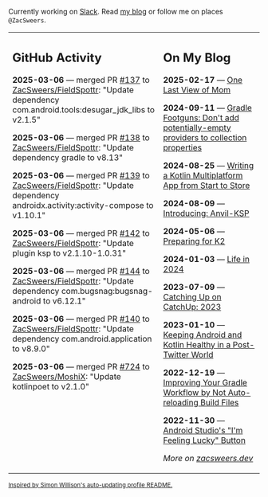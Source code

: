 Currently working on [Slack](https://slack.com/). Read [my blog](https://zacsweers.dev/) or follow me on places `@ZacSweers`.

<table><tr><td valign="top" width="60%">

## GitHub Activity
<!-- githubActivity starts -->
**2025-03-06** — merged PR [#137](https://github.com/ZacSweers/FieldSpottr/pull/137) to [ZacSweers/FieldSpottr](https://github.com/ZacSweers/FieldSpottr): "Update dependency com.android.tools:desugar_jdk_libs to v2.1.5"

**2025-03-06** — merged PR [#138](https://github.com/ZacSweers/FieldSpottr/pull/138) to [ZacSweers/FieldSpottr](https://github.com/ZacSweers/FieldSpottr): "Update dependency gradle to v8.13"

**2025-03-06** — merged PR [#139](https://github.com/ZacSweers/FieldSpottr/pull/139) to [ZacSweers/FieldSpottr](https://github.com/ZacSweers/FieldSpottr): "Update dependency androidx.activity:activity-compose to v1.10.1"

**2025-03-06** — merged PR [#142](https://github.com/ZacSweers/FieldSpottr/pull/142) to [ZacSweers/FieldSpottr](https://github.com/ZacSweers/FieldSpottr): "Update plugin ksp to v2.1.10-1.0.31"

**2025-03-06** — merged PR [#144](https://github.com/ZacSweers/FieldSpottr/pull/144) to [ZacSweers/FieldSpottr](https://github.com/ZacSweers/FieldSpottr): "Update dependency com.bugsnag:bugsnag-android to v6.12.1"

**2025-03-06** — merged PR [#140](https://github.com/ZacSweers/FieldSpottr/pull/140) to [ZacSweers/FieldSpottr](https://github.com/ZacSweers/FieldSpottr): "Update dependency com.android.application to v8.9.0"

**2025-03-06** — merged PR [#724](https://github.com/ZacSweers/MoshiX/pull/724) to [ZacSweers/MoshiX](https://github.com/ZacSweers/MoshiX): "Update kotlinpoet to v2.1.0"
<!-- githubActivity ends -->
</td><td valign="top" width="40%">

## On My Blog
<!-- blog starts -->
**2025-02-17** — [One Last View of Mom](https://www.zacsweers.dev/one-last-view-of-mom/)

**2024-09-11** — [Gradle Footguns: Don't add potentially-empty providers to collection properties](https://www.zacsweers.dev/gradle-footgun-adding-empty-providers-to-collection-properties/)

**2024-08-25** — [Writing a Kotlin Multiplatform App from Start to Store](https://www.zacsweers.dev/writing-a-kotlin-multiplatform-app-from-start-to-store/)

**2024-08-09** — [Introducing: Anvil-KSP](https://www.zacsweers.dev/introducing-anvil-ksp/)

**2024-05-06** — [Preparing for K2](https://www.zacsweers.dev/preparing-for-k2/)

**2024-01-03** — [Life in 2024](https://www.zacsweers.dev/life-in-2024/)

**2023-07-09** — [Catching Up on CatchUp: 2023](https://www.zacsweers.dev/catching-up-on-catchup-2023/)

**2023-01-10** — [Keeping Android and Kotlin Healthy in a Post-Twitter World](https://www.zacsweers.dev/keeping-android-healthy/)

**2022-12-19** — [Improving Your Gradle Workflow by Not Auto-reloading Build Files](https://www.zacsweers.dev/improving-your-workflow-by-not-auto-reloading-build-files/)

**2022-11-30** — [Android Studio's "I'm Feeling Lucky" Button](https://www.zacsweers.dev/android-studios-im-feeling-lucky-button/)
<!-- blog ends -->
_More on [zacsweers.dev](https://zacsweers.dev/)_
</td></tr></table>

<sub><a href="https://simonwillison.net/2020/Jul/10/self-updating-profile-readme/">Inspired by Simon Willison's auto-updating profile README.</a></sub>